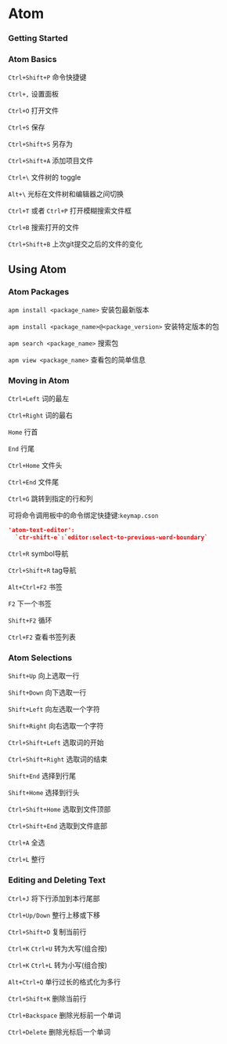 # Atom

### Getting Started

### Atom Basics

`Ctrl+Shift+P` 命令快捷键

`Ctrl+,` 设置面板

`Ctrl+O` 打开文件

`Ctrl+S` 保存

`Ctrl+Shift+S` 另存为

`Ctrl+Shift+A` 添加项目文件

`Ctrl+\` 文件树的 toggle

`Alt+\` 光标在文件树和编辑器之间切换

`Ctrl+T` 或者 `Ctrl+P` 打开模糊搜索文件框

`Ctrl+B` 搜索打开的文件

`Ctrl+Shift+B` 上次git提交之后的文件的变化

## Using Atom

### Atom Packages

`apm install <package_name>` 安装包最新版本

`apm install <package_name>@<package_version>` 安装特定版本的包

`apm search <package_name>` 搜索包

`apm view <package_name>` 查看包的简单信息

### Moving in Atom

`Ctrl+Left` 词的最左

`Ctrl+Right` 词的最右

`Home` 行首

`End` 行尾

`Ctrl+Home` 文件头

`Ctrl+End` 文件尾

`Ctrl+G` 跳转到指定的行和列

可将命令调用板中的命令绑定快捷键:`keymap.cson`
```json
'atom-text-editor':
  `ctr-shift-e`:`editor:select-to-previous-word-boundary`
```

`Ctrl+R` symbol导航

`Ctrl+Shift+R` tag导航

`Alt+Ctrl+F2` 书签

`F2` 下一个书签

`Shift+F2` 循环

`Ctrl+F2` 查看书签列表


### Atom Selections

`Shift+Up` 向上选取一行

`Shift+Down` 向下选取一行

`Shift+Left` 向左选取一个字符

`Shift+Right` 向右选取一个字符

`Ctrl+Shift+Left` 选取词的开始

`Ctrl+Shift+Right` 选取词的结束

`Shift+End` 选择到行尾

`Shift+Home` 选择到行头

`Ctrl+Shift+Home` 选取到文件顶部

`Ctrl+Shift+End` 选取到文件底部

`Ctrl+A` 全选

`Ctrl+L` 整行

### Editing and Deleting Text

`Ctrl+J` 将下行添加到本行尾部

`Ctrl+Up/Down` 整行上移或下移

`Ctrl+Shift+D` 复制当前行

`Ctrl+K` `Ctrl+U` 转为大写(组合按)

`Ctrl+K` `Ctrl+L` 转为小写(组合按)

`Alt+Ctrl+Q` 单行过长的格式化为多行

`Ctrl+Shift+K` 删除当前行

`Ctrl+Backspace` 删除光标前一个单词

`Ctrl+Delete` 删除光标后一个单词
